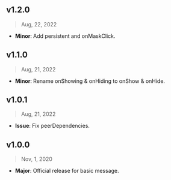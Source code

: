 ## v1.2.0

> Aug, 22, 2022

- **Minor**: Add persistent and onMaskClick.

## v1.1.0

> Aug, 21, 2022

- **Minor**: Rename onShowing & onHiding to onShow & onHide.

## v1.0.1

> Aug, 21, 2022

- **Issue**: Fix peerDependencies.

## v1.0.0

> Nov, 1, 2020

- **Major**: Official release for basic message.
